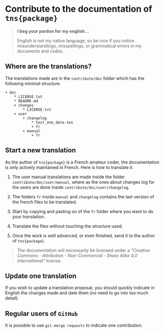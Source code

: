 Contribute to the documentation of `tns{package}`
=================================================

> **I beg your pardon for my english...**
>
> English is not my native language, so be nice if you notice misunderstandings, misspellings, or grammatical errors in my documents and codes.


Where are the translations?
---------------------------

The translations made are in the `contribute/doc` folder which has the following minimal structure.

<!-- FOLDER STRUCT. AUTO - START -->

    + doc
        * LICENSE.txt
        * README.md
        + changes
            * LICENSE.txt
        + user
            + changelog
                * test_one_date.tex
                + fr
            + manual
                + fr

<!-- FOLDER STRUCT. AUTO - END -->


Start a new translation
-----------------------

As the author of `tns{package}` is a French amateur coder, the documentation is only actively maintained in French. Here is how to translate it.

  1. The user manual translations are made inside the folder `contribute/doc/user/manual`, where as the ones about changes log for the users are done inside `contribute/doc/user/changelog`.

  1. The folders `fr` inside `manual` and `changelog` contains the last version of the french files to be translated.

  1. Start by copying and pasting on of the `fr` folder where you want to do your translation.

  1. Translate the files without touching the structure used.

  1. Once the work is well advanced, or even finished, send it to the author of `tns{package}`.


> The documentation will necessarily be licensed under a *"Creative Commons - Attribution - Non-Commercial - Share Alike 4.0 International"* license.


Update one translation
----------------------

If you wish to update a translation proposal, you should quickly indicate in English the changes made and date them (no need to go into too much detail).


Regular users of `GitHub`
------------------------

It is possible to use `git merge requests` to indicate one contribution.
